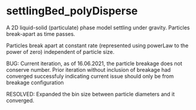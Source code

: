 # settlingBed_polyDisperse
A 2D liquid-solid (particulate) phase model settling under gravity. Particles break-apart as time passes.

Particles break apart at constant rate (represented using powerLaw to the power of zero) independent of particle size.

BUG:
Current iteration, as of 16.06.2021, the particle breakage does not conserve number. 
Prior iteration without inclusion of breakage had converged successfuly indicating current issue should only be from breakage configuration  

RESOLVED:
Expanded the bin size between particle diameters and it converged.
